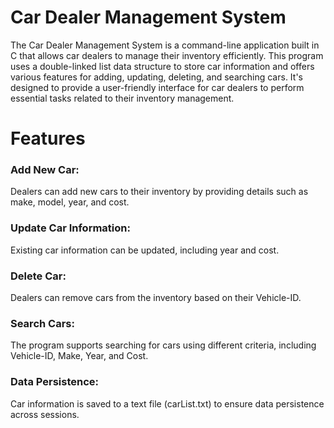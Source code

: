 # Car Dealer Management System
The Car Dealer Management System is a command-line application built in C that allows car dealers to manage their inventory efficiently. This program uses a double-linked list data structure to store car information and offers various features for adding, updating, deleting, and searching cars. It's designed to provide a user-friendly interface for car dealers to perform essential tasks related to their inventory management.

# Features
### Add New Car: 
   Dealers can add new cars to their inventory by providing details such as make, model, year, and cost.
### Update Car Information: 
  Existing car information can be updated, including year and cost.
### Delete Car: 
  Dealers can remove cars from the inventory based on their Vehicle-ID.
### Search Cars: 
  The program supports searching for cars using different criteria, including Vehicle-ID, Make, Year, and Cost.
### Data Persistence: 
  Car information is saved to a text file (carList.txt) to ensure data persistence across sessions.
